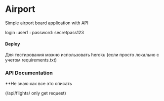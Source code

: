 # Airport
Simple airport board application with API

login :user1 : 
password: secretpass123

#### Deploy ### 
Для тестирования можно использовать heroku (если просто локально с учетом requirements.txt)

### API Documentation 
**Не знаю как все это описать

(<server>/api/flights/ only get request)
